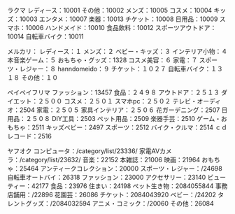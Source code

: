 ラクマ
レディース：10001
その他：10002
メンズ：10005
コスメ：10004
キッズ：10003
エンタメ：10007
楽器：10013
チケット：10008
日用品：10009
スマホ：10006
ハンドメイド：10010
食品飲料：10012
スポーツアウトドア：10014
自転車バイク：10011

メルカリ：
レディース：１
メンズ：２
ベビー・キッズ：３
インテリア小物：４
本音楽ゲーム：５
おもちゃ・グッズ：1328
コスメ美容：６
家電：７
スポーツ・レジャー：８
hanndomeido：９
チケット：１０２７
自転車バイク：１３１８
その他：１０

ペイペイフリマ
ファッション：13457
食品：２４９８
アウトドア：２５１３
ダイエット：２５００
コスメ：２５０１
スマホpc：２５０２
テレビ・オーディオ：2504
家電：２５０５
家具インテリア：２５０６
花ガーデニング：2507
日用品：２５０８
DIY工具：2503
ペット用品：2509
楽器手芸：2510
ゲーム・おもちゃ：2511
キッズベビー：2497
スポーツ：2512
バイク・クルマ：2514
ｃｄレコード：2516

ヤフオク
コンピュータ：/category/list/23336/
家電AVカメラ：/category/list/23632/
音楽：22152
本雑誌：21006
映画：21964
おもちゃ：25464
アンティークコレクション：20000
スポーツ・レジャー：/24698
自転車オートバイ：26318
ファッション：23000
アクセサリー：23140
ビューティー：42177
食品：23976
住まい：24198
ペット生き物：2084055844
事務店舗用：/22896
花園芸：26086
チケット：2084043920
ベビー：/24202
タレントグッズ：/2084032594
アニメ・コミック：/20060
その他：26084
